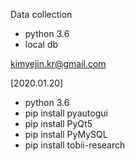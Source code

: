 Data collection

- python 3.6
- local db

kimyejin.kr@gmail.com

[2020.01.20]
- python 3.6
- pip install pyautogui
- pip install PyQt5
- pip install PyMySQL
- pip install tobii-research

